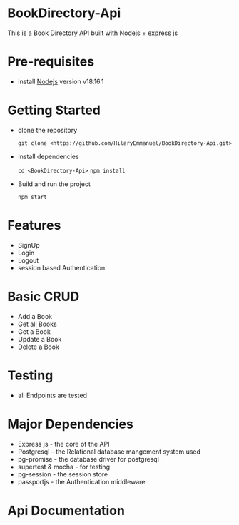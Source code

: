 # BookDirectory-Api
This is a Book Directory API built with Nodejs + express js

# Pre-requisites
- install [Nodejs](https://nodejs.org/en/blog/release/v18.16.1) version v18.16.1

# Getting Started
- clone the repository

  ` git clone <https://github.com/HilaryEmmanuel/BookDirectory-Api.git> `

- Install dependencies
  
  ` cd <BookDirectory-Api> `
  ` npm install `

- Build and run the project
  
  ` npm start  `

# Features
- SignUp
- Login
- Logout
- session based Authentication

# Basic CRUD
- Add a Book
- Get all Books
- Get a Book
- Update a Book
- Delete a Book

# Testing
- all Endpoints are tested

# Major Dependencies
- Express js - the core of the API
- Postgresql - the Relational database mangement system used
- pg-promise - the database driver for postgresql
- supertest & mocha - for testing
- pg-session - the session store
- passportjs - the Authentication middleware


# Api Documentation

